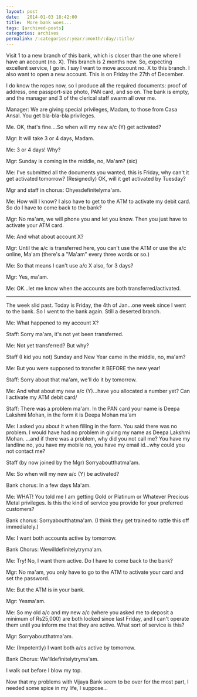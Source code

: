 ```yaml
---
layout: post
date:	2014-01-03 18:42:00
title:  More bank woes...
tags: [archived-posts]
categories: archives
permalink: /:categories/:year/:month/:day/:title/
---
```

Visit 1 to a new branch of this bank, which is closer than the one where I have an account (no. X). This branch is 2 months new. So, expecting excellent service, I go in. I say I want to move account no. X to this branch. I also want to open a new account. This is on Friday the 27th of December.

I do know the ropes now, so I produce all the required documents: proof of address, one passport-size photo, PAN card, and so on. The bank is empty, and the manager and 3 of the clerical staff swarm all over me.

Manager: We are giving special privileges, Madam, to those from Casa Ansal. You get bla-bla-bla privileges. 

Me. OK, that's fine....So when will my new a/c (Y) get activated?

Mgr: It will take 3 or 4 days, Madam.

Me: 3 or 4 days! Why?

Mgr: Sunday is coming in the middle, no, Ma'am? (sic)

Me: I've submitted all the documents you wanted, this is Friday, why can't it get activated tomorrow? (Resignedly) OK, will it get activated by Tuesday?

Mgr and staff in chorus: Ohyesdefinitelyma'am.

Me: How will I know? I also have to get to the ATM to activate my debit card. So do I have to come back to the bank?

Mgr: No ma'am, we will phone you and let you know. Then you just have to activate your ATM card.

Me: And what about account X? 

Mgr: Until the a/c is transferred here, you can't use the ATM or use the a/c online, Ma'am (there's a "Ma'am" every three words or so.) 

Me: So that means I can't use a/c X also, for 3 days?

Mgr: Yes, ma'am. 

Me: OK...let me know when the accounts are both transferred/activated.

*******************

The week slid past.  Today is Friday, the 4th of Jan...one week since I went to the bank. So I went to the bank again. Still a deserted branch.

Me: What happened to my account X?

Staff: Sorry ma'am, it's not yet been transferred.

Me: Not yet transferred? But why?

Staff (I kid you not) Sunday and New Year came in the middle, no, ma'am?

Me: But you were supposed to transfer it BEFORE the new year!

Staff: Sorry about that ma'am, we'll do it by tomorrow.

Me: And what about my new a/c (Y)...have you allocated a number yet? Can I activate my ATM debit card/

Staff: There was a problem ma'am. In the PAN card your name is Deepa Lakshmi Mohan, in the form it is Deepa Mohan ma'am

Me: I asked you about it when filling in the form. You said there was no problem. I would have had no problem in giving my name as Deepa Lakshmi Mohan. ...and if there was a problem, why did you not call me? You have my landline no, you have my mobile no, you have my email id...why could you not contact me?

Staff (by now joined by the Mgr) Sorryaboutthatma'am.

Me: So when will my new a/c (Y) be activated?

Bank chorus: In a few days Ma'am.

Me: WHAT! You told me I am getting Gold or Platinum or Whatever Precious Metal privileges. Is this the kind of service you provide for your preferred customers?

Bank chorus: Sorryaboutthatma'am. (I think they get trained to rattle this off immediately.)

Me: I want both accounts active by tomorrow.

Bank Chorus: Wewilldefinitelytryma'am.

Me: Try! No, I want them active. Do I have to come back to the bank?

Mgr: No ma'am, you only have to go to the ATM to activate your card and set the password.

Me: But the ATM is in your bank.

Mgr: Yesma'am.

Me: So my old a/c and my new a/c (where you asked me to deposit a minimum of Rs25,000) are both locked since last Friday, and I can't operate them until you inform me that they are active. What sort of service is this?

Mgr: Sorryaboutthatma'am.

Me: (Impotently) I want both a/cs active by tomorrow.

Bank Chorus: We'lldefinitelytryma'am.

I walk out before I blow my top.

Now that my problems with Vijaya Bank seem to be over for the most part, I needed some spice in my life, I suppose...
